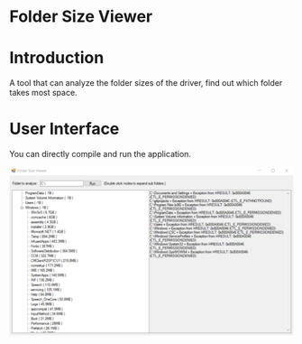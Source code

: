 Folder Size Viewer
========================================
# Introduction

A tool that can analyze the folder sizes of the driver, find out which folder takes most space.

# User Interface

You can directly compile and run the application.

![](Sample.png)